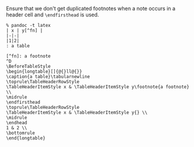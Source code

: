 Ensure that we don't get duplicated footnotes when
a note occurs in a header cell and `\endfirsthead`
is used.

```
% pandoc -t latex
| x | y[^fn] |
|-|-|
|1|2|
: a table

[^fn]: a footnote
^D
\BeforeTableStyle
\begin{longtable}[]{@{}ll@{}}
\caption{a table}\tabularnewline
\toprule\TableHeaderRowStyle
\TableHeaderItemStyle x & \TableHeaderItemStyle y\footnote{a footnote} \\
\midrule
\endfirsthead
\toprule\TableHeaderRowStyle
\TableHeaderItemStyle x & \TableHeaderItemStyle y{} \\
\midrule
\endhead
1 & 2 \\
\bottomrule
\end{longtable}
```
